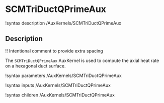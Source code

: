 # SCMTriDuctQPrimeAux

!syntax description /AuxKernels/SCMTriDuctQPrimeAux

## Description

!! Intentional comment to provide extra spacing

The `SCMTriDuctQPrimeAux` AuxKernel is used to compute the axial heat rate on a hexagonal duct surface.

!syntax parameters /AuxKernels/SCMTriDuctQPrimeAux

!syntax inputs /AuxKernels/SCMTriDuctQPrimeAux

!syntax children /AuxKernels/SCMTriDuctQPrimeAux
